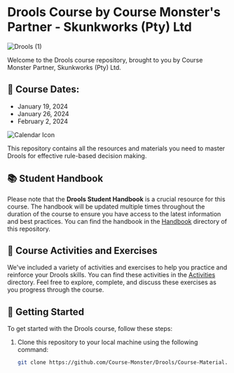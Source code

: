 # Drools Course by Course Monster's Partner - Skunkworks (Pty) Ltd

![Drools (1)](https://github.com/Course-Monster/Drools/assets/126121348/ec92e625-2817-4ca5-8088-3007bef9024f)

Welcome to the Drools course repository, brought to you by Course Monster Partner, Skunkworks (Pty) Ltd. 

## 📅 **Course Dates**:
- January 19, 2024
- January 26, 2024
- February 2, 2024

![Calendar Icon](https://example.com/calendar-icon.png) <!-- You can replace this with an actual calendar icon -->

This repository contains all the resources and materials you need to master Drools for effective rule-based decision making.

## 📚 Student Handbook

Please note that the **Drools Student Handbook** is a crucial resource for this course. The handbook will be updated multiple times throughout the duration of the course to ensure you have access to the latest information and best practices. You can find the handbook in the [Handbook](https://github.com/Course-Monster/Drools/Course-Material/Handbook/) directory of this repository.

## 📝 Course Activities and Exercises

We've included a variety of activities and exercises to help you practice and reinforce your Drools skills. You can find these activities in the [Activities](https://github.com/Course-Monster/Drools/Course-Material/Activities/) directory. Feel free to explore, complete, and discuss these exercises as you progress through the course.

## 🚀 Getting Started

To get started with the Drools course, follow these steps:

1. Clone this repository to your local machine using the following command:

   ```bash
   git clone https://github.com/Course-Monster/Drools/Course-Material.git
